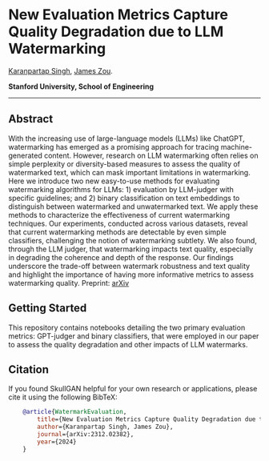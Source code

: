 # New Evaluation Metrics Capture Quality Degradation due to LLM Watermarking

[Karanpartap Singh](https://karanps.com), [James Zou](https://www.james-zou.com/).

**Stanford University, School of Engineering**

<hr>

## Abstract

With the increasing use of large-language models (LLMs) like ChatGPT, watermarking has emerged as a promising approach for tracing machine-generated content. However, research on LLM watermarking often relies on simple perplexity or diversity-based measures to assess the quality of watermarked text, which can mask important limitations in watermarking. Here we introduce two new easy-to-use methods for evaluating watermarking algorithms for LLMs: 1) evaluation by LLM-judger with specific guidelines; and 2) binary classification on text embeddings to distinguish between watermarked and unwatermarked text. We apply these methods to characterize the effectiveness of current watermarking techniques. Our experiments, conducted across various datasets, reveal that current watermarking methods are detectable by even simple classifiers, challenging the notion of watermarking subtlety. We also found, through the LLM judger, that watermarking impacts text quality, especially in degrading the coherence and depth of the response. Our findings underscore the trade-off between watermark robustness and text quality and highlight the importance of having more informative metrics to assess watermarking quality.
Preprint: [arXiv](https://arxiv.org/abs/2312.02382)

## Getting Started

This repository contains notebooks detailing the two primary evaluation metrics: GPT-judger and binary classifiers, that were employed in our paper to assess the quality degradation and other impacts of LLM watermarks. 

## Citation

If you found SkullGAN helpful for your own research or applications, please cite it using the following BibTeX:
```bibtex
    @article{WatermarkEvaluation,
        title={New Evaluation Metrics Capture Quality Degradation due to LLM Watermarking},
        author={Karanpartap Singh, James Zou},
        journal={arXiv:2312.02382},
        year={2024}
    }
```
